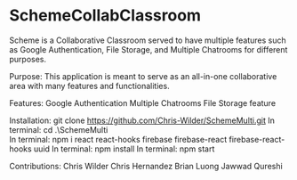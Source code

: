 # SchemeCollabClassroom
Scheme is a Collaborative Classroom served to have multiple features such as Google Authentication, File Storage, and Multiple Chatrooms for different purposes.

Purpose:
This application is meant to serve as an all-in-one collaborative area with many features and functionalities.

Features:
Google Authentication
Multiple Chatrooms
File Storage feature

Installation: 
git clone https://github.com/Chris-Wilder/SchemeMulti.git
In terminal: cd .\SchemeMulti\
In terminal: npm i react react-hooks firebase firebase-react firebase-react-hooks uuid
In terminal: npm install
In terminal: npm start

Contributions: 
Chris Wilder
Chris Hernandez
Brian Luong
Jawwad Qureshi
